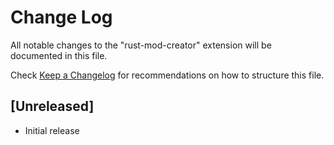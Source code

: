 # Change Log

All notable changes to the "rust-mod-creator" extension will be documented in this file.

Check [Keep a Changelog](http://keepachangelog.com/) for recommendations on how to structure this file.

## [Unreleased]

- Initial release